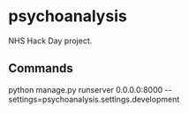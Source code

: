 psychoanalysis
==============

NHS Hack Day project.

Commands
------

python manage.py runserver 0.0.0.0:8000 --settings=psychoanalysis.settings.development